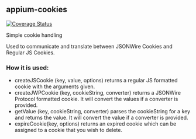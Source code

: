 ## appium-cookies

[![Coverage Status](https://coveralls.io/repos/appium/appium-cookies/badge.svg?branch=master&service=github)](https://coveralls.io/github/appium/appium-cookies?branch=master)

Simple cookie handling

Used to communicate and translate between JSONWire Cookies and Regular JS Cookies.

### How it is used:

*  createJSCookie (key, value, options) returns a regular JS formatted cookie with the arguments given.
*  createJWPCookie (key, cookieString, converter) returns a JSONWire Protocol formatted cookie. It will convert the values if a converter is provided.
*  getValue (key, cookieString, converter) parses the cookieString for a key and returns the value. It will convert the value if a converter is provided.
*  expireCookie(key, options) returns an expired cookie which can be assigned to a cookie that you wish to delete.
